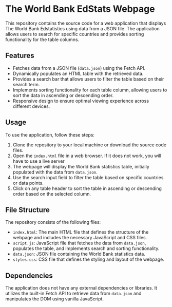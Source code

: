 # The World Bank EdStats Webpage

This repository contains the source code for a web application that displays The World Bank Edstatistics using data from a JSON file. The application allows users to search for specific countries and provides sorting functionality for the table columns.

## Features

- Fetches data from a JSON file (`data.json`) using the Fetch API.
- Dynamically populates an HTML table with the retrieved data.
- Provides a search bar that allows users to filter the table based on their search term.
- Implements sorting functionality for each table column, allowing users to sort the data in ascending or descending order.
- Responsive design to ensure optimal viewing experience across different devices.

## Usage

To use the application, follow these steps:
1. Clone the repository to your local machine or download the source code files.
2. Open the `index.html` file in a web browser. If it does not work, you will have to use a live server
3. The webpage will display the World Bank statistics table, initially populated with the data from `data.json`.
4. Use the search input field to filter the table based on specific countries or data points.
5. Click on any table header to sort the table in ascending or descending order based on the selected column.

## File Structure

The repository consists of the following files:

- `index.html`: The main HTML file that defines the structure of the webpage and includes the necessary JavaScript and CSS files.
- `script.js`: JavaScript file that fetches the data from `data.json`, populates the table, and implements search and sorting functionality.
- `data.json`: JSON file containing the World Bank statistics data.
- `styles.css`: CSS file that defines the styling and layout of the webpage.

## Dependencies

The application does not have any external dependencies or libraries. It utilizes the built-in Fetch API to retrieve data from `data.json` and manipulates the DOM using vanilla JavaScript.
